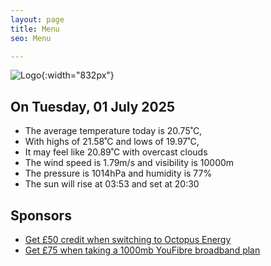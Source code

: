 ```yaml
---
layout: page
title: Menu
seo: Menu

---
```


![Logo](/images/logo.jpg){:width="832px"}

<!-- weather_marker starts -->
## On Tuesday, 01 July 2025

- The average temperature today is 20.75˚C,
- With highs of 21.58˚C and lows of 19.97˚C,
- It may feel like 20.89˚C with overcast clouds
- The wind speed is 1.79m/s and visibility is 10000m
- The pressure is 1014hPa and humidity is 77%
- The sun will rise at 03:53 and set at 20:30

<!-- weather_marker ends -->

## Sponsors

- [Get £50 credit when switching to Octopus Energy](https://bit.ly/3oD1nnS)
- [Get £75 when taking a 1000mb YouFibre broadband plan](https://aklam.io/91zWhU?)
